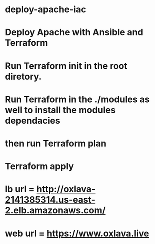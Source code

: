 # deploy-apache-iac
# Deploy Apache with Ansible and Terraform 
# Run Terraform init in the root diretory.
# Run Terraform in the ./modules as well to install the modules dependacies
# then run Terraform plan
# Terraform apply
# lb url = http://oxlava-2141385314.us-east-2.elb.amazonaws.com/
# web url = https://www.oxlava.live
